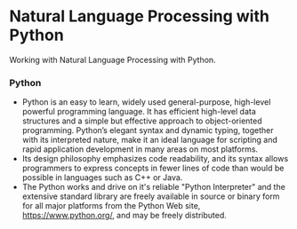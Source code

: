 # Natural Language Processing with Python
Working with Natural Language Processing with Python.

### Python
- Python is an easy to learn, widely used general-purpose, high-level powerful programming language. It has efficient high-level data structures and a simple but effective approach to object-oriented programming. Python’s elegant syntax and dynamic typing, together with its interpreted nature, make it an ideal language for scripting and rapid application development in many areas on most platforms.
- Its design philosophy emphasizes code readability, and its syntax allows programmers to express concepts in fewer lines of code than would be possible in languages such as C++ or Java.
- The Python works and drive on it's reliable "Python Interpreter" and the extensive standard library are freely available in source or binary form for all major platforms from the Python Web site, https://www.python.org/, and may be freely distributed.
